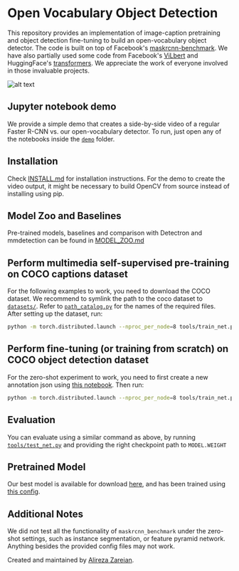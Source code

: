# Open Vocabulary Object Detection

This repository provides an implementation of image-caption pretraining and object detection fine-tuning to build an open-vocabulary object detector. The code is built on top of Facebook's [maskrcnn-benchmark](https://github.com/facebookresearch/maskrcnn-benchmark). We have also partially used some code from Facebook's [ViLbert](https://github.com/facebookresearch/vilbert-multi-task) and HuggingFace's [transformers](https://github.com/huggingface/transformers). We appreciate the work of everyone involved in those invaluable projects.

![alt text](demo/example.png)

## Jupyter notebook demo

We provide a simple demo that creates a side-by-side video of a regular Faster R-CNN vs. our open-vocabulary detector. To run, just open any of the notebooks inside the [`demo`](demo) folder.

## Installation

Check [INSTALL.md](INSTALL.md) for installation instructions. For the demo to create the video output, it might be necessary to build OpenCV from source instead of installing using pip.

## Model Zoo and Baselines

Pre-trained models, baselines and comparison with Detectron and mmdetection
can be found in [MODEL_ZOO.md](MODEL_ZOO.md)

## Perform multimedia self-supervised pre-training on COCO captions dataset

For the following examples to work, you need to download the COCO dataset.
We recommend to symlink the path to the coco dataset to [`datasets/`](datasets). Refer to [`path_catalog.py`](maskrcnn_benchmark/config/path_catalog.py) for the names of the required files. After setting up the dataset, run:

```bash
python -m torch.distributed.launch --nproc_per_node=8 tools/train_net.py --config-file configs/mmss_v07.yaml --skip-test OUTPUT_DIR ~/runs/vltrain/121
```

## Perform fine-tuning (or training from scratch) on COCO object detection dataset

For the zero-shot experiment to work, you need to first create a new annotation json using [this notebook](ipynb/003.ipynb). Then run:

```bash
python -m torch.distributed.launch --nproc_per_node=8 tools/train_net.py --config-file configs/zeroshot_v06.yaml OUTPUT_DIR ~/runs/maskrcnn/130
```

## Evaluation
You can evaluate using a similar command as above, by running [`tools/test_net.py`](tools/test_net.py) and providing the right checkpoint path to `MODEL.WEIGHT`


## Pretrained Model

Our best model is available for download [here](https://www.dropbox.com/s/dd01zj2q9gih52k/model_final.pth?dl=0), and has been trained using [this config](configs/zeroshot_v06.yaml).

## Additional Notes

We did not test all the functionality of `maskrcnn_benchmark` under the zero-shot settings, such as instance segmentation, or feature pyramid network. Anything besides the provided config files may not work.

Created and maintained by [Alireza Zareian](https://www.linkedin.com/in/az2407).
